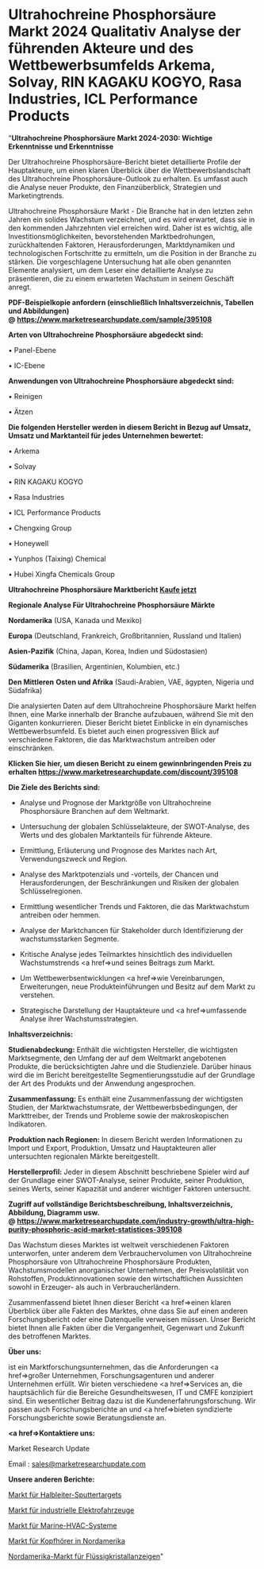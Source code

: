 # Ultrahochreine Phosphorsäure Markt 2024 Qualitativ Analyse der führenden Akteure und des Wettbewerbsumfelds Arkema, Solvay, RIN KAGAKU KOGYO, Rasa Industries, ICL Performance Products

"<strong>Ultrahochreine Phosphorsäure Markt 2024-2030: Wichtige Erkenntnisse und Erkenntnisse</strong>

Der Ultrahochreine Phosphorsäure-Bericht bietet detaillierte Profile der Hauptakteure, um einen klaren Überblick über die Wettbewerbslandschaft des Ultrahochreine Phosphorsäure-Outlook zu erhalten. Es umfasst auch die Analyse neuer Produkte, den Finanzüberblick, Strategien und Marketingtrends.

Ultrahochreine Phosphorsäure Markt - Die Branche hat in den letzten zehn Jahren ein solides Wachstum verzeichnet, und es wird erwartet, dass sie in den kommenden Jahrzehnten viel erreichen wird. Daher ist es wichtig, alle Investitionsmöglichkeiten, bevorstehenden Marktbedrohungen, zurückhaltenden Faktoren, Herausforderungen, Marktdynamiken und technologischen Fortschritte zu ermitteln, um die Position in der Branche zu stärken. Die vorgeschlagene Untersuchung hat alle oben genannten Elemente analysiert, um dem Leser eine detaillierte Analyse zu präsentieren, die zu einem erwarteten Wachstum in seinem Geschäft anregt.

<strong><b>PDF-Beispielkopie anfordern (einschließlich Inhaltsverzeichnis, Tabellen und Abbildungen) @ </b></strong><strong><a href=https://www.marketresearchupdate.com/sample/395108><strong>https://www.marketresearchupdate.com/sample/395108</u></a></strong></strong>

<strong>Arten von Ultrahochreine Phosphorsäure abgedeckt sind:</strong>

• Panel-Ebene

• IC-Ebene

<strong>Anwendungen von Ultrahochreine Phosphorsäure abgedeckt sind:</strong>

• Reinigen

• Ätzen

<strong>Die folgenden Hersteller werden in diesem Bericht in Bezug auf Umsatz, Umsatz und Marktanteil für jedes Unternehmen bewertet:</strong>

• Arkema

• Solvay

• RIN KAGAKU KOGYO

• Rasa Industries

• ICL Performance Products

• Chengxing Group

• Honeywell

• Yunphos (Taixing) Chemical

• Hubei Xingfa Chemicals Group

<strong>Ultrahochreine Phosphorsäure Marktbericht <a href=https://www.marketresearchupdate.com/buynow/395108>Kaufe jetzt</a></strong>

<strong>Regionale Analyse Für Ultrahochreine Phosphorsäure Märkte</strong>

<strong>Nordamerika</strong> (USA, Kanada und Mexiko)

<strong>Europa</strong> (Deutschland, Frankreich, Großbritannien, Russland und Italien)

<strong>Asien-Pazifik</strong> (China, Japan, Korea, Indien und Südostasien)

<strong>Südamerika</strong> (Brasilien, Argentinien, Kolumbien, etc.)

<strong>Den Mittleren</strong> <strong>Osten und Afrika</strong> (Saudi-Arabien, VAE, ägypten, Nigeria und Südafrika)

Die analysierten Daten auf dem Ultrahochreine Phosphorsäure Markt helfen Ihnen, eine Marke innerhalb der Branche aufzubauen, während Sie mit den Giganten konkurrieren. Dieser Bericht bietet Einblicke in ein dynamisches Wettbewerbsumfeld. Es bietet auch einen progressiven Blick auf verschiedene Faktoren, die das Marktwachstum antreiben oder einschränken.

<strong>Klicken Sie hier, um diesen Bericht zu einem gewinnbringenden Preis zu erhalten
</strong><strong><a href=https://www.marketresearchupdate.com/discount/395108>https://www.marketresearchupdate.com/discount/395108</b></u></strong></a>

<strong>Die Ziele des Berichts sind:</strong>

- Analyse und Prognose der Marktgröße von Ultrahochreine Phosphorsäure Branchen auf dem Weltmarkt.

- Untersuchung der globalen Schlüsselakteure, der SWOT-Analyse, des Werts und des globalen Marktanteils für führende Akteure.

- Ermittlung, Erläuterung und Prognose des Marktes nach Art, Verwendungszweck und Region.

- Analyse des Marktpotenzials und -vorteils, der Chancen und Herausforderungen, der Beschränkungen und Risiken der globalen Schlüsselregionen.

- Ermittlung wesentlicher Trends und Faktoren, die das Marktwachstum antreiben oder hemmen.

- Analyse der Marktchancen für Stakeholder durch Identifizierung der wachstumsstarken Segmente.

- Kritische Analyse jedes Teilmarktes hinsichtlich des individuellen Wachstumstrends <a href=>und</a> seines Beitrags zum Markt.

- Um Wettbewerbsentwicklungen <a href=>wie</a> Vereinbarungen, Erweiterungen, neue Produkteinführungen und Besitz auf dem Markt zu verstehen.

- Strategische Darstellung der Hauptakteure und <a href=>umfas</a>sende Analyse ihrer Wachstumsstrategien.

<strong>Inhaltsverzeichnis:</strong>

<strong>Studienabdeckung:</strong> Enthält die wichtigsten Hersteller, die wichtigsten Marktsegmente, den Umfang der auf dem Weltmarkt angebotenen Produkte, die berücksichtigten Jahre und die Studienziele. Darüber hinaus wird die im Bericht bereitgestellte Segmentierungsstudie auf der Grundlage der Art des Produkts und der Anwendung angesprochen.

<strong>Zusammenfassung:</strong> Es enthält eine Zusammenfassung der wichtigsten Studien, der Marktwachstumsrate, der Wettbewerbsbedingungen, der Markttreiber, der Trends und Probleme sowie der makroskopischen Indikatoren.

<strong>Produktion nach Regionen:</strong> In diesem Bericht werden Informationen zu Import und Export, Produktion, Umsatz und Hauptakteuren aller untersuchten regionalen Märkte bereitgestellt.

<strong>Herstellerprofil:</strong> Jeder in diesem Abschnitt beschriebene Spieler wird auf der Grundlage einer SWOT-Analyse, seiner Produkte, seiner Produktion, seines Werts, seiner Kapazität und anderer wichtiger Faktoren untersucht.

<strong><b>Zugriff auf vollständige Berichtsbeschreibung, Inhaltsverzeichnis, Abbildung, Diagramm usw. @ </b></strong><strong><a href=https://www.marketresearchupdate.com/industry-growth/ultra-high-purity-phosphoric-acid-market-statistices-395108>https://www.marketresearchupdate.com/industry-growth/ultra-high-purity-phosphoric-acid-market-statistices-395108</a></strong>

Das Wachstum dieses Marktes ist weltweit verschiedenen Faktoren unterworfen, unter anderem dem Verbrauchervolumen von Ultrahochreine Phosphorsäure von Ultrahochreine Phosphorsäure Produkten, Wachstumsmodellen anorganischer Unternehmen, der Preisvolatilität von Rohstoffen, Produktinnovationen sowie den wirtschaftlichen Aussichten sowohl in Erzeuger- als auch in Verbraucherländern.

Zusammenfassend bietet Ihnen dieser Bericht <a href=>einen</a> klaren Überblick über alle Fakten des Marktes, ohne dass Sie auf einen anderen Forschungsbericht oder eine Datenquelle verweisen müssen. Unser Bericht bietet Ihnen alle Fakten über die Vergangenheit, Gegenwart und Zukunft des betroffenen Marktes.

<strong>Über uns:</strong>

 ist ein Marktforschungsunternehmen, das die Anforderungen <a href=>großer</a> Unternehmen, Forschungsagenturen und anderer Unternehmen erfüllt. Wir bieten verschiedene <a href=>Services</a> an, die hauptsächlich für die Bereiche Gesundheitswesen, IT und CMFE konzipiert sind. Ein wesentlicher Beitrag dazu ist die Kundenerfahrungsforschung. Wir passen auch Forschungsberichte an und <a href=>bieten</a> syndizierte Forschungsberichte sowie Beratungsdienste an.

<strong><a href=>Kontaktiere uns:</a></strong>

Market Research Update

Email : sales@marketresearchupdate.com

<strong>Unsere anderen Berichte:</strong>

<a href=https://www.linkedin.com/pulse/semiconductor-sputtering-targets-market-expects-see-significant>Markt für Halbleiter-Sputtertargets</a>

<a href=https://www.linkedin.com/pulse/industrial-electric-vehicle-market-size-historical-growth>Markt für industrielle Elektrofahrzeuge</a>

<a href=https://www.linkedin.com/pulse/marine-hvac-systems-market-research-report>Markt für Marine-HVAC-Systeme</a>

<a href=https://www.linkedin.com/pulse/north-america-headphone-earphone-market-2023-brief-regionwise>Markt für Kopfhörer in Nordamerika</a>

<a href=https://www.linkedin.com/pulse/north-america-liquid-crystal-displays-market>Nordamerika-Markt für Flüssigkristallanzeigen</a>"
